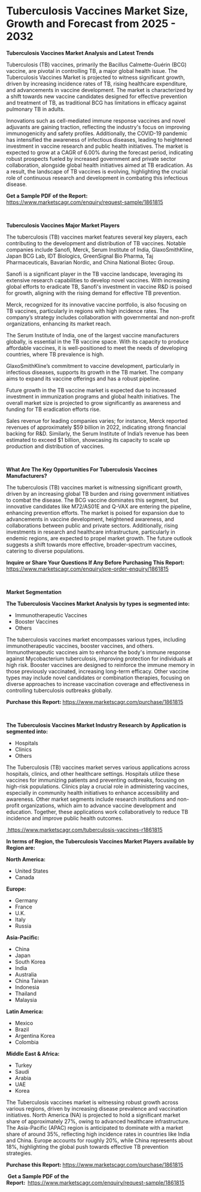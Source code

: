 <p><h1>Tuberculosis Vaccines Market Size, Growth and Forecast from 2025 - 2032</h1></p><p><strong>Tuberculosis Vaccines Market Analysis and Latest Trends</strong></p>
<p><p>Tuberculosis (TB) vaccines, primarily the Bacillus Calmette-Guérin (BCG) vaccine, are pivotal in controlling TB, a major global health issue. The Tuberculosis Vaccines Market is projected to witness significant growth, driven by increasing incidence rates of TB, rising healthcare expenditure, and advancements in vaccine development. The market is characterized by a shift towards new vaccine candidates designed for effective prevention and treatment of TB, as traditional BCG has limitations in efficacy against pulmonary TB in adults.</p><p>Innovations such as cell-mediated immune response vaccines and novel adjuvants are gaining traction, reflecting the industry's focus on improving immunogenicity and safety profiles. Additionally, the COVID-19 pandemic has intensified the awareness of infectious diseases, leading to heightened investment in vaccine research and public health initiatives. The market is expected to grow at a CAGR of 6.00% during the forecast period, indicating robust prospects fueled by increased government and private sector collaboration, alongside global health initiatives aimed at TB eradication. As a result, the landscape of TB vaccines is evolving, highlighting the crucial role of continuous research and development in combating this infectious disease.</p></p>
<p><strong>Get a Sample PDF of the Report:&nbsp;</strong> <a href="https://www.marketscagr.com/enquiry/request-sample/1861815?utm_campaign=3293&utm_medium=2&utm_source=Github&utm_content=ia&utm_term=19042025&utm_id=tuberculosis-vaccines">https://www.marketscagr.com/enquiry/request-sample/1861815</a></p>
<p>&nbsp;</p>
<p><strong>Tuberculosis Vaccines Major Market Players</strong></p>
<p><p>The tuberculosis (TB) vaccines market features several key players, each contributing to the development and distribution of TB vaccines. Notable companies include Sanofi, Merck, Serum Institute of India, GlaxoSmithKline, Japan BCG Lab, IDT Biologics, GreenSignal Bio Pharma, Taj Pharmaceuticals, Bavarian Nordic, and China National Biotec Group.</p><p>Sanofi is a significant player in the TB vaccine landscape, leveraging its extensive research capabilities to develop novel vaccines. With increasing global efforts to eradicate TB, Sanofi's investment in vaccine R&D is poised for growth, aligning with the rising demand for effective TB prevention.</p><p>Merck, recognized for its innovative vaccine portfolio, is also focusing on TB vaccines, particularly in regions with high incidence rates. The company’s strategy includes collaboration with governmental and non-profit organizations, enhancing its market reach.</p><p>The Serum Institute of India, one of the largest vaccine manufacturers globally, is essential in the TB vaccine space. With its capacity to produce affordable vaccines, it is well-positioned to meet the needs of developing countries, where TB prevalence is high.</p><p>GlaxoSmithKline’s commitment to vaccine development, particularly in infectious diseases, supports its growth in the TB market. The company aims to expand its vaccine offerings and has a robust pipeline.</p><p>Future growth in the TB vaccine market is expected due to increased investment in immunization programs and global health initiatives. The overall market size is projected to grow significantly as awareness and funding for TB eradication efforts rise.</p><p>Sales revenue for leading companies varies; for instance, Merck reported revenues of approximately $59 billion in 2022, indicating strong financial backing for R&D. Similarly, the Serum Institute of India’s revenue has been estimated to exceed $1 billion, showcasing its capacity to scale up production and distribution of vaccines.</p></p>
<p>&nbsp;</p>
<p><strong>What Are The Key Opportunities For Tuberculosis Vaccines Manufacturers?</strong></p>
<p><p>The tuberculosis (TB) vaccines market is witnessing significant growth, driven by an increasing global TB burden and rising government initiatives to combat the disease. The BCG vaccine dominates this segment, but innovative candidates like M72/AS01E and Q-VAX are entering the pipeline, enhancing prevention efforts. The market is poised for expansion due to advancements in vaccine development, heightened awareness, and collaborations between public and private sectors. Additionally, rising investments in research and healthcare infrastructure, particularly in endemic regions, are expected to propel market growth. The future outlook suggests a shift towards more effective, broader-spectrum vaccines, catering to diverse populations.</p></p>
<p><strong>Inquire or Share Your Questions If Any Before Purchasing This Report:</strong> <a href="https://www.marketscagr.com/enquiry/pre-order-enquiry/1861815?utm_campaign=3293&utm_medium=2&utm_source=Github&utm_content=ia&utm_term=19042025&utm_id=tuberculosis-vaccines">https://www.marketscagr.com/enquiry/pre-order-enquiry/1861815</a></p>
<p>&nbsp;</p>
<p><strong>Market Segmentation</strong></p>
<p><strong>The Tuberculosis Vaccines Market Analysis by types is segmented into:</strong></p>
<p><ul><li>Immunotherapeutic Vaccines</li><li>Booster Vaccines</li><li>Others</li></ul></p>
<p><p>The tuberculosis vaccines market encompasses various types, including immunotherapeutic vaccines, booster vaccines, and others. Immunotherapeutic vaccines aim to enhance the body's immune response against Mycobacterium tuberculosis, improving protection for individuals at high risk. Booster vaccines are designed to reinforce the immune memory in those previously vaccinated, increasing long-term efficacy. Other vaccine types may include novel candidates or combination therapies, focusing on diverse approaches to increase vaccination coverage and effectiveness in controlling tuberculosis outbreaks globally.</p></p>
<p><strong>Purchase this Report:&nbsp;</strong><a href="https://www.marketscagr.com/purchase/1861815?utm_campaign=3293&utm_medium=2&utm_source=Github&utm_content=ia&utm_term=19042025&utm_id=tuberculosis-vaccines">https://www.marketscagr.com/purchase/1861815</a></p>
<p>&nbsp;</p>
<p><strong>The Tuberculosis Vaccines Market Industry Research by Application is segmented into:</strong></p>
<p><ul><li>Hospitals</li><li>Clinics</li><li>Others</li></ul></p>
<p><p>The Tuberculosis (TB) vaccines market serves various applications across hospitals, clinics, and other healthcare settings. Hospitals utilize these vaccines for immunizing patients and preventing outbreaks, focusing on high-risk populations. Clinics play a crucial role in administering vaccines, especially in community health initiatives to enhance accessibility and awareness. Other market segments include research institutions and non-profit organizations, which aim to advance vaccine development and education. Together, these applications work collaboratively to reduce TB incidence and improve public health outcomes.</p></p>
<p><a href="https://www.marketscagr.com/tuberculosis-vaccines-r1861815?utm_campaign=3293&utm_medium=2&utm_source=Github&utm_content=ia&utm_term=19042025&utm_id=tuberculosis-vaccines">&nbsp;https://www.marketscagr.com/tuberculosis-vaccines-r1861815</a></p>
<p><strong>In terms of Region, the Tuberculosis Vaccines Market Players available by Region are:</strong></p>
<p>
    <p> <strong> North America: </strong>
        <ul>
            <li>United States</li>
            <li>Canada</li>
        </ul>
        </p> 
    <p> <strong> Europe: </strong>
        <ul>
            <li>Germany</li>
            <li>France</li>
            <li>U.K.</li>
            <li>Italy</li>
            <li>Russia</li>
        </ul>
        </p> 
    <p> <strong> Asia-Pacific: </strong>
        <ul>
            <li>China</li>
            <li>Japan</li>
            <li>South Korea</li>
            <li>India</li>
            <li>Australia</li>
            <li>China Taiwan</li>
            <li>Indonesia</li>
            <li>Thailand</li>
            <li>Malaysia</li>
        </ul>
        </p> 
    <p> <strong> Latin America: </strong>
        <ul>
            <li>Mexico</li>
            <li>Brazil</li>
            <li>Argentina Korea</li>
            <li>Colombia</li>
        </ul>
        </p> 
    <p> <strong> Middle East & Africa: </strong>
        <ul>
            <li>Turkey</li>
            <li>Saudi</li>
            <li>Arabia</li>
            <li>UAE</li>
            <li>Korea</li>
        </ul>
    </p>
    </p>
<p><p>The Tuberculosis vaccines market is witnessing robust growth across various regions, driven by increasing disease prevalence and vaccination initiatives. North America (NA) is projected to hold a significant market share of approximately 27%, owing to advanced healthcare infrastructure. The Asia-Pacific (APAC) region is anticipated to dominate with a market share of around 35%, reflecting high incidence rates in countries like India and China. Europe accounts for roughly 20%, while China represents about 18%, highlighting the global push towards effective TB prevention strategies.</p></p>
<p><strong>Purchase this Report: </strong><a href="https://www.marketscagr.com/purchase/1861815?utm_campaign=3293&utm_medium=2&utm_source=Github&utm_content=ia&utm_term=19042025&utm_id=tuberculosis-vaccines">https://www.marketscagr.com/purchase/1861815</a></p>
<p>&nbsp;<strong>Get a Sample PDF of the Report:&nbsp;&nbsp;</strong><a href="https://www.marketscagr.com/enquiry/request-sample/1861815?utm_campaign=3293&utm_medium=2&utm_source=Github&utm_content=ia&utm_term=19042025&utm_id=tuberculosis-vaccines">https://www.marketscagr.com/enquiry/request-sample/1861815</a></p>
<p><strong></strong></p>
<p><p></p><p></p><p></p></p>